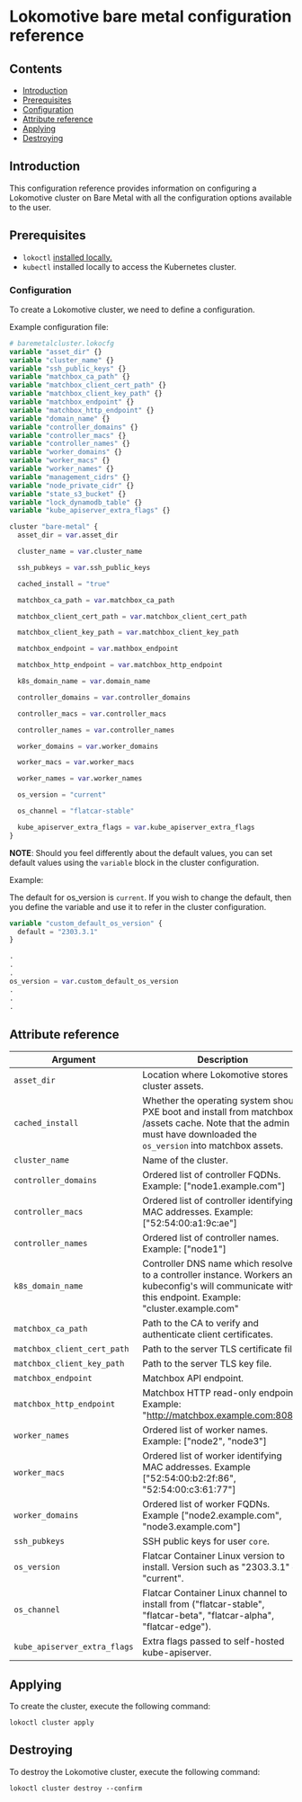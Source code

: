 # Lokomotive bare metal configuration reference

## Contents

* [Introduction](#introduction)
* [Prerequisites](#prerequisites)
* [Configuration](#configuration)
* [Attribute reference](#attribute-reference)
* [Applying](#applying)
* [Destroying](#destroying)

## Introduction

This configuration reference provides information on configuring a Lokomotive cluster on Bare Metal with all
the configuration options available to the user.

## Prerequisites

* `lokoctl` [installed locally.](../../installer/lokoctl.md)
* `kubectl` installed locally to access the Kubernetes cluster.

### Configuration

To create a Lokomotive cluster, we need to define a configuration.

Example configuration file:

```tf
# baremetalcluster.lokocfg
variable "asset_dir" {}
variable "cluster_name" {}
variable "ssh_public_keys" {}
variable "matchbox_ca_path" {}
variable "matchbox_client_cert_path" {}
variable "matchbox_client_key_path" {}
variable "matchbox_endpoint" {}
variable "matchbox_http_endpoint" {}
variable "domain_name" {}
variable "controller_domains" {}
variable "controller_macs" {}
variable "controller_names" {}
variable "worker_domains" {}
variable "worker_macs" {}
variable "worker_names" {}
variable "management_cidrs" {}
variable "node_private_cidr" {}
variable "state_s3_bucket" {}
variable "lock_dynamodb_table" {}
variable "kube_apiserver_extra_flags" {}

cluster "bare-metal" {
  asset_dir = var.asset_dir

  cluster_name = var.cluster_name

  ssh_pubkeys = var.ssh_public_keys

  cached_install = "true"

  matchbox_ca_path = var.matchbox_ca_path

  matchbox_client_cert_path = var.matchbox_client_cert_path

  matchbox_client_key_path = var.matchbox_client_key_path

  matchbox_endpoint = var.mathbox_endpoint

  matchbox_http_endpoint = var.matchbox_http_endpoint

  k8s_domain_name = var.domain_name

  controller_domains = var.controller_domains

  controller_macs = var.controller_macs

  controller_names = var.controller_names

  worker_domains = var.worker_domains

  worker_macs = var.worker_macs

  worker_names = var.worker_names

  os_version = "current"

  os_channel = "flatcar-stable"

  kube_apiserver_extra_flags = var.kube_apiserver_extra_flags
}
```

**NOTE**: Should you feel differently about the default values, you can set default values using the `variable`
block in the cluster configuration.

Example:

The default for os_version is `current`. If you wish to change the default, then you
define the variable  and use it to refer in the cluster configuration.

```tf
variable "custom_default_os_version" {
  default = "2303.3.1"
}

.
.
.
os_version = var.custom_default_os_version
.
.
.

```

## Attribute reference

| Argument                     | Description                                                                                                                                                           | Default          | Required |
|------------------------------|-----------------------------------------------------------------------------------------------------------------------------------------------------------------------|:----------------:|:--------:|
| `asset_dir`                  | Location where Lokomotive stores cluster assets.                                                                                                                      | -                | true     |
| `cached_install`             | Whether the operating system should PXE boot and install from matchbox /assets cache. Note that the admin must have downloaded the `os_version` into matchbox assets. | "false"          | false    |
| `cluster_name`               | Name of the cluster.                                                                                                                                                  | -                | true     |
| `controller_domains`         | Ordered list of controller FQDNs. Example: ["node1.example.com"]                                                                                                      | -                | true     |
| `controller_macs`            | Ordered list of controller identifying MAC addresses. Example: ["52:54:00:a1:9c:ae"]                                                                                  | -                | true     |
| `controller_names`           | Ordered list of controller names. Example: ["node1"]                                                                                                                  | -                | true     |
| `k8s_domain_name`            | Controller DNS name which resolves to a controller instance. Workers and kubeconfig's will communicate with this endpoint. Example: "cluster.example.com"             | -                | true     |
| `matchbox_ca_path`           | Path to the CA to verify and authenticate client certificates.                                                                                                        | -                | true     |
| `matchbox_client_cert_path`  | Path to the server TLS certificate file.                                                                                                                              | -                | true     |
| `matchbox_client_key_path`   | Path to the server TLS key file.                                                                                                                                      | -                | true     |
| `matchbox_endpoint`          | Matchbox API endpoint.                                                                                                                                                | -                | true     |
| `matchbox_http_endpoint`     | Matchbox HTTP read-only endpoint. Example: "http://matchbox.example.com:8080"                                                                                         | -                | true     |
| `worker_names`               | Ordered list of worker names. Example: ["node2", "node3"]                                                                                                             | -                | true     |
| `worker_macs`                | Ordered list of worker identifying MAC addresses. Example ["52:54:00:b2:2f:86", "52:54:00:c3:61:77"]                                                                  | -                | true     |
| `worker_domains`             | Ordered list of worker FQDNs. Example ["node2.example.com", "node3.example.com"]                                                                                      | -                | true     |
| `ssh_pubkeys`                | SSH public keys for user `core`.                                                                                                                                      | -                | true     |
| `os_version`                 | Flatcar Container Linux version to install. Version such as "2303.3.1" or "current".                                                                                  | "current"        | false    |
| `os_channel`                 | Flatcar Container Linux channel to install from ("flatcar-stable", "flatcar-beta", "flatcar-alpha", "flatcar-edge").                                                  | "flatcar-stable" | false    |
| `kube_apiserver_extra_flags` | Extra flags passed to self-hosted kube-apiserver.                                                                                                                     | []               | false    |

## Applying

To create the cluster, execute the following command:

```console
lokoctl cluster apply
```

## Destroying

To destroy the Lokomotive cluster, execute the following command:

```console
lokoctl cluster destroy --confirm
```
